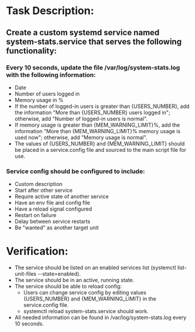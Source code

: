 # Task Description:
## Create a custom systemd service named system-stats.service that serves the following functionality:

### Every 10 seconds, update the file /var/log/system-stats.log with the following information:

- Date
- Number of users logged in
- Memory usage in %
- If the number of logged-in users is greater than {USERS_NUMBER}, add the information "More than {USERS_NUMBER} users logged in"; otherwise, add "Number of logged-in users is normal".
- If memory usage is greater than {MEM_WARNING_LIMIT}%, add the information "More than {MEM_WARNING_LIMIT}% memory usage is used now"; otherwise, add "Memory usage is normal".
- The values of {USERS_NUMBER} and {MEM_WARNING_LIMIT} should be placed in a service.config file and sourced to the main script file for use.

### Service config should be configured to include:

- Custom description
- Start after other service
- Require active state of another service
- Have an env file and config file
- Have a reload signal configured
- Restart on failure
- Delay between service restarts
- Be "wanted" as another target unit

# Verification:
- The service should be listed on an enabled services list (systemctl list-unit-files --state=enabled).
- The service should be in an active, running state.
- The service should be able to reload config:
    - Users can change service config by editing values {USERS_NUMBER} and {MEM_WARNING_LIMIT} in the service.config file.
    - systemctl reload system-stats.service should work.
- All needed information can be found in /var/log/system-stats.log every 10 seconds.
